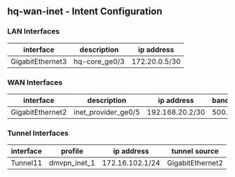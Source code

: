 ## hq-wan-inet - Intent Configuration


### LAN Interfaces

| interface     | description  | ip address   |
| ------------- | -------------| ------------ |
| GigabitEthernet3 | hq-core_ge0/3 |  172.20.0.5/30 |

### WAN Interfaces

| interface     | description  | ip address   | bandwidth |
| ------------- | -------------| ------------ |---------- |
| GigabitEthernet2 | inet_provider_ge0/5 | 192.168.20.2/30 | 500.0 |

### Tunnel Interfaces

| interface     | profile      | ip address   | tunnel source |
| ------------- | -------------| ------------ | ------------- |
| Tunnel11 | dmvpn_inet_1 | 172.16.102.1/24 | GigabitEthernet2 |
